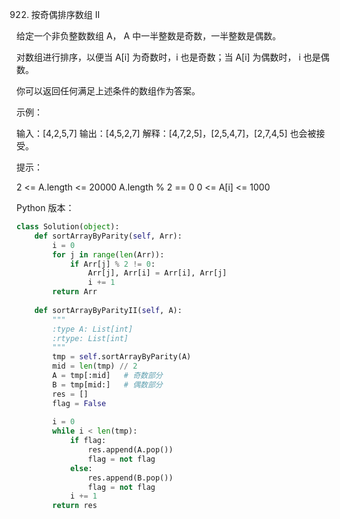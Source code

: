 922. 按奇偶排序数组 II

给定一个非负整数数组 A， A 中一半整数是奇数，一半整数是偶数。

对数组进行排序，以便当 A[i] 为奇数时，i 也是奇数；当 A[i] 为偶数时， i 也是偶数。

你可以返回任何满足上述条件的数组作为答案。

 

示例：

输入：[4,2,5,7]
输出：[4,5,2,7]
解释：[4,7,2,5]，[2,5,4,7]，[2,7,4,5] 也会被接受。
 

提示：

2 <= A.length <= 20000
A.length % 2 == 0
0 <= A[i] <= 1000

Python 版本：

```python
class Solution(object):
    def sortArrayByParity(self, Arr):
        i = 0
        for j in range(len(Arr)):
            if Arr[j] % 2 != 0:
                Arr[j], Arr[i] = Arr[i], Arr[j]
                i += 1
        return Arr
    
    def sortArrayByParityII(self, A):
        """
        :type A: List[int]
        :rtype: List[int]
        """
        tmp = self.sortArrayByParity(A)
        mid = len(tmp) // 2
        A = tmp[:mid]   # 奇数部分
        B = tmp[mid:]   # 偶数部分
        res = []
        flag = False
        
        i = 0
        while i < len(tmp):
            if flag:
                res.append(A.pop())
                flag = not flag
            else:
                res.append(B.pop())
                flag = not flag
            i += 1
        return res
```